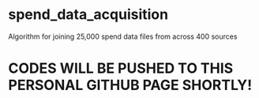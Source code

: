# spend_data_acquisition
Algorithm for joining 25,000 spend data files from across 400 sources


# CODES WILL BE PUSHED TO THIS PERSONAL GITHUB PAGE SHORTLY!
